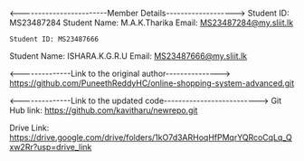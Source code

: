 <------------------------Member Details------------------->
 Student ID: MS23487284
Student Name: M.A.K.Tharika
Email: MS23487284@my.sliit.lk

	Student ID: MS23487666
Student Name: ISHARA.K.G.R.U
Email:  MS23487666@my.sliit.lk

<--------------Link to the original author--------------->
https://github.com/PuneethReddyHC/online-shopping-system-advanced.git

<--------------Link to the updated code-------------------------->
Git Hub link: 
https://github.com/kavitharu/newrepo.git

Drive Link:
https://drive.google.com/drive/folders/1kO7d3ARHoqHfPMqrYQRcoCqLq_Qxw2Rr?usp=drive_link
